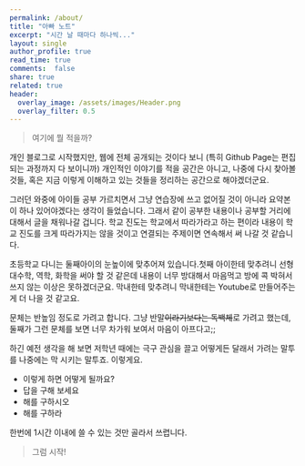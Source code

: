 ```yaml
---
permalink: /about/
title: "아빠 노트"
excerpt: "시간 날 때마다 하나씩..."
layout: single
author_profile: true
read_time: true
comments:  false
share: true
related: true
header:
  overlay_image: /assets/images/Header.png
  overlay_filter: 0.5
---
```


> 여기에 뭘 적을까?

개인 블로그로 시작했지만, 웹에 전체 공개되는 것이다 보니 (특히 Github Page는 편집되는 과정까지 다 보이니까) 개인적인 이야기를 적을 공간은 아니고, 나중에 다시 찾아볼 것들, 혹은 지금 이렇게 이해하고 있는 것들을 정리하는 공간으로 해야겠더군요.

그러던 와중에 아이들 공부 가르치면서 그냥 연습장에 쓰고 없어질 것이 아니라 요약본이 하나 있어야겠다는 생각이 들었습니다. 그래서 같이 공부한 내용이나 공부할 거리에 대해서 글을 채워나갈 겁니다. 학교 진도는 학교에서 따라가라고 하는 편이라 내용이 학교 진도를 크게 따라가지는 않을 것이고 연결되는 주제이면 연속해서 써 나갈 것 같습니다.

초등학교 다니는 둘째아이의 눈높이에 맞추어져 있습니다.첫째 아이한테 맞추려니 선형대수학, 역학, 화학을 써야 할 것 같은데 내용이 너무 방대해서 마음먹고 방에 콕 박혀서 쓰지 않는 이상은 못하겠더군요. 막내한테 맞추려니 막내한테는 Youtube로 만들어주는 게 더 나을 것 같고요.

문체는 반높임 정도로 가려고 합니다. 그냥 반말~~이라기보다는 독백체~~로 가려고 했는데, 둘째가 그런 문체를 보면 너무 차가워 보여서 마음이 아프다고;;

하긴 예전 생각을 해 보면 저학년 때에는 극구 관심을 끌고 어떻게든 달래서 가려는 말투를 나중에는 막 시키는 말투죠. 이렇게요.

- 이렇게 하면 어떻게 될까요?
- 답을 구해 보세요
- 해를 구하시오
- 해를 구하라

한번에 1시간 이내에 쓸 수 있는 것만 골라서 쓰렵니다.

> 그럼 시작!
